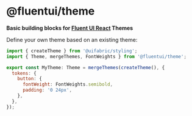 # @fluentui/theme

**Basic building blocks for [Fluent UI React](https://developer.microsoft.com/en-us/fluentui) Themes**

Define your own theme based on an existing theme:

```js
import { createTheme } from '@uifabric/styling';
import { Theme, mergeThemes, FontWeights } from '@fluentui/theme';

export const MyTheme: Theme = mergeThemes(createTheme(), {
  tokens: {
    button: {
      fontWeight: FontWeights.semibold,
      padding: '0 24px',
    },
  },
});
```

